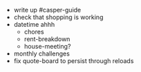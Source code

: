 - write up #casper-guide
- check that shopping is working
- datetime ahhh
    + chores
    + rent-breakdown
    + house-meeting?
- monthly challenges
- fix quote-board to persist through reloads
